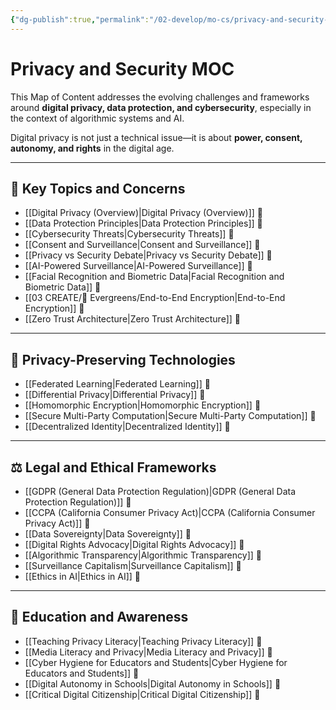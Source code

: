 ```yaml
---
{"dg-publish":true,"permalink":"/02-develop/mo-cs/privacy-and-security-moc/","title":"Privacy and Security MOC","tags":["moc","privacy","cybersecurity","digital-resilience","ethics"]}
---
```



# Privacy and Security MOC

This Map of Content addresses the evolving challenges and frameworks around **digital privacy, data protection, and cybersecurity**, especially in the context of algorithmic systems and AI.

Digital privacy is not just a technical issue—it is about **power, consent, autonomy, and rights** in the digital age.

---

## 🔎 Key Topics and Concerns

- [[Digital Privacy (Overview)\|Digital Privacy (Overview)]] 🔹  
- [[Data Protection Principles\|Data Protection Principles]] 🔹  
- [[Cybersecurity Threats\|Cybersecurity Threats]] 🔹  
- [[Consent and Surveillance\|Consent and Surveillance]] 🔸  
- [[Privacy vs Security Debate\|Privacy vs Security Debate]] 🔸  
- [[AI-Powered Surveillance\|AI-Powered Surveillance]] 🔸  
- [[Facial Recognition and Biometric Data\|Facial Recognition and Biometric Data]] 🔸  
- [[03 CREATE/🌲 Evergreens/End-to-End Encryption\|End-to-End Encryption]] 🔸  
- [[Zero Trust Architecture\|Zero Trust Architecture]] 🔸  

---

## 🔐 Privacy-Preserving Technologies

- [[Federated Learning\|Federated Learning]] 🔸  
- [[Differential Privacy\|Differential Privacy]] 🔸  
- [[Homomorphic Encryption\|Homomorphic Encryption]] 🔸  
- [[Secure Multi-Party Computation\|Secure Multi-Party Computation]] 🔸  
- [[Decentralized Identity\|Decentralized Identity]] 🔸  

---

## ⚖️ Legal and Ethical Frameworks

- [[GDPR (General Data Protection Regulation)\|GDPR (General Data Protection Regulation)]] 🔹  
- [[CCPA (California Consumer Privacy Act)\|CCPA (California Consumer Privacy Act)]] 🔸  
- [[Data Sovereignty\|Data Sovereignty]] 🔸  
- [[Digital Rights Advocacy\|Digital Rights Advocacy]] 🔸  
- [[Algorithmic Transparency\|Algorithmic Transparency]] 🔸  
- [[Surveillance Capitalism\|Surveillance Capitalism]] 🔸  
- [[Ethics in AI\|Ethics in AI]] 🔹  

---

## 🧠 Education and Awareness

- [[Teaching Privacy Literacy\|Teaching Privacy Literacy]] 🔹  
- [[Media Literacy and Privacy\|Media Literacy and Privacy]] 🔸  
- [[Cyber Hygiene for Educators and Students\|Cyber Hygiene for Educators and Students]] 🔸  
- [[Digital Autonomy in Schools\|Digital Autonomy in Schools]] 🔸  
- [[Critical Digital Citizenship\|Critical Digital Citizenship]] 🔹  